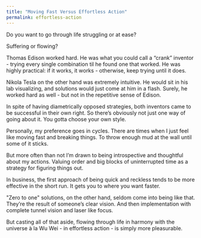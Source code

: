 ```yaml
---
title: "Moving Fast Versus Effortless Action"
permalink: effortless-action
---
```

Do you want to go through life struggling or at ease?

Suffering or flowing?

Thomas Edison worked hard. He was what you could call a “crank” inventor - trying every single combination til he found one that worked. He was highly practical: if it works, it works - otherwise, keep trying until it does.

Nikola Tesla on the other hand was extremely intuitive. He would sit in his lab visualizing, and solutions would just come at him in a flash. Surely, he worked hard as well - but not in the repetitive sense of Edison.

In spite of having diametrically opposed strategies, both inventors came to be successful in their own right. So there’s obviously not just one way of going about it. You gotta choose your own style.

Personally, my preference goes in cycles. There are times when I just feel like moving fast and breaking things. To throw enough mud at the wall until some of it sticks.

But more often than not I’m drawn to being introspective and thoughtful about my actions. Valuing order and big blocks of uninterrupted time as a strategy for figuring things out. 

In business, the first approach of being quick and reckless tends to be more effective in the short run. It gets you to where you want faster. 

"Zero to one" solutions, on the other hand, seldom come into being like that. They’re the result of someone’s clear vision. And then implementation with complete tunnel vision and laser like focus.

But casting all of that aside, flowing through life in harmony with the universe à la Wu Wei - in effortless action - is simply more pleasurable.